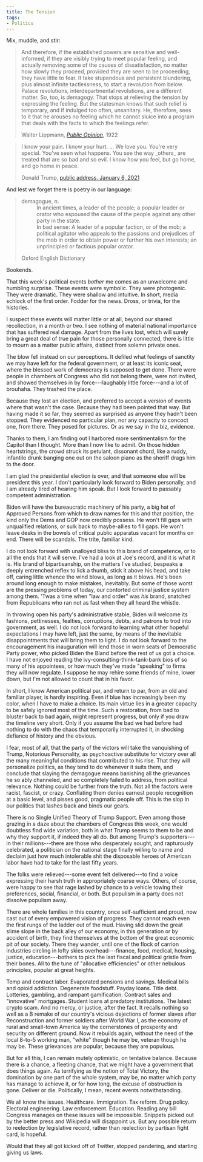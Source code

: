 ```yaml
---
title: The Tension
tags:
- Politics
---
```


Mix, muddle, and stir:

<blockquote>
<p markdown="1">And therefore, if the established powers are sensitive and well-informed, if they are visibly trying to meet popular feeling, and actually removing some of the causes of dissatisfaction, no matter how slowly they proceed, provided they are seen to be proceeding, they have little to fear.  It take stupendous and persistent blundering, plus almost infinite tactlessness, to start a revolution from below.  Palace revolutions, interdepartmental revolutions, are a different matter.  So, too, is demagogy.  That stops at relieving the tension by expressing the feeling.  But the statesman knows that such relief is temporary, and if indulged too often, unsanitary.  He, therefore, sees to it that he arouses no feeling which he cannot sluice into a program that deals with the facts to which the feelings refer.</p>
<footer>Walter Lippmann, <a href="https://en.wikipedia.org/wiki/Public_Opinion_(book)"><em>Public Opinion</em></a>, 1922</footer>
</blockquote>

<blockquote>
<p markdown="1">I know your pain.  I know your hurt. ... We love you.  You're very special.  You've seen what happens.  You see the way _others_ are treated that are so bad and so evil.  I know how you feel, but go home, and go home in peace.</p>
<!--  We had an election that was stolen from us.  It was a <em>landslide</em> election, and everyone knows it, especially the other side.  But you have to go home now.  We have to have peace.  We have to respect our great people in law and order.  We don't want anybody hurt.--> <!--<p markdown="1">It's a very tough period of time.  There's never been a time like this, where such a thing happened, where they could take it away, from all of us, from me, from you, from our country.  This was a fraudulent election, but we can't play into the hands of these people.  We have to have peace.  So go home.</p>-->
<footer>Donald Trump, <a href="https://www.youtube.com/watch?v=2AeI6Mv0ALg">public address, January 6, 2021</a></footer>
</blockquote>

And lest we forget there is poetry in our language:

<blockquote>
<dl>
  <dt>demagogue, n.</dt>
  <dd>In ancient times, a leader of the people; a popular leader or orator who espoused the cause of the people against any other party in the state.</dd>
  <dd>In bad sense: A leader of a popular faction, or of the mob; a political agitator who appeals to the passions and prejudices of the mob in order to obtain power or further his own interests; an unprincipled or factious popular orator.</dd>
</dl>
<footer>Oxford English Dictionary</footer>
</blockquote>

Bookends.

That this week's political events _bother_ me comes as an unwelcome and humbling surprise.  These events were symbolic.  They were photogenic.  They were dramatic.  They were shallow and intuitive.  In short, media schlock of the first order.  Fodder for the news.  Dross, or trivia, for the histories.

I suspect these events will matter little or at all, beyond our shared recollection, in a month or two.  I see nothing of material national importance that has suffered real damage.  Apart from the lives lost, which will surely bring a great deal of true pain for those personally connected, there is little to mourn as a matter public affairs, distinct from solemn private ones.

The blow fell instead on our perceptions.  It defiled what feelings of sanctity we may have left for the federal government, or at least its iconic seat, where the blessed work of democracy is supposed to get done.  There were people in chambers of Congress who did not belong there, were not invited, and showed themselves in by force---laughably little force---and a lot of brouhaha.  They trashed the place.

Because they lost an election, and preferred to accept a version of events where that wasn't the case.  Because they had been pointed that way.  But having made it so far, they seemed as surprised as anyone they hadn't been stopped.  They evidenced no particular plan, nor any capacity to concoct one, from there.  They posed for pictures.  Or as we say in the biz, evidence.

Thanks to them, I am finding out I harbored more sentimentalism for the Capitol than I thought.  More than I now like to admit.  On those hidden heartstrings, the crowd struck its petulant, dissonant chord, like a ruddy, infantile drunk banging one out on the saloon piano as the sheriff drags him to the door.

I am glad the presidential election is over, and that someone else will be president this year.  I don't particularly look forward to Biden personally, and I am already tired of hearing him speak.  But I look forward to passably competent administration.

Biden will have the bureaucratic machinery of his party, a big hat of Approved Persons from which to draw names for this and that position, the kind only the Dems and GOP now credibly possess.  He won't fill gaps with unqualified relations, or sulk back to maybe-allies to fill gaps.  He won't leave desks in the bowels of critical public apparatus vacant for months on end.  There will be scandals.  The trite, familiar kind.

I do not look forward with unalloyed bliss to this brand of competence, or to all the ends that it will serve.  I've had a look at Joe's record, and it is what it is.  His brand of bipartisanship, on the matters I've studied, bespeaks a deeply entrenched reflex to lick a thumb, stick it above his head, and take off, caring little whence the wind blows, as long as it blows.  He's been around long enough to make mistakes, inevitably.  But some of those worst are the pressing problems of today, our contorted criminal justice system among them.  'Twas a time when "law and order" was _his_ brand, snatched from Republicans who ran not as fast when they all heard the whistle.

In throwing open his party's administrative stable, Biden will welcome its fashions, pettinesses, fealties, corruptions, debts, and patrons to trod into government, as well.  I do not look forward to learning what other hopeful expectations I may have left, just the same, by means of the inevitable disappointments that will bring them to light.  I do not look forward to the encouragement his inauguration will lend those in worn seats of Democratic Party power, who picked Biden the Bland before the rest of us got a choice.  I have not enjoyed reading the ivy-consulting-think-tank-bank bios of so many of his appointees, or how much they've made "speaking" to firms they will now regulate.  I suppose he may rehire some friends of mine, lower down, but I'm not allowed to count that in his favor.

In short, I know American political par, and return to par, from an old and familiar player, is hardly inspiring.  Even if blue has increasingly been my color, when I have to make a choice.  Its main virtue lies in a greater capacity to be safely ignored most of the time.  Such a restoration, from bad to bluster back to bad again, might represent progress, but only if you draw the timeline very short.  Only if you assume the bad we had before had nothing to do with the chaos that temporarily interrupted it, in shocking defiance of history and the obvious.

I fear, most of all, that the party of the victors will take the vanquishing of Trump, Notorious Personality, as psychoactive substitute for victory over all the many meaningful conditions that contributed to his rise.  That they will personalize politics, as they tend to do whenever it suits them, and conclude that slaying the demagogue means banishing all the grievances he so ably channeled, and so completely failed to address, from political relevance.  Nothing could be further from the truth.  Not all the factors were racist, fascist, or crazy.  Conflating them denies earnest people recognition at a basic level, and pisses good, pragmatic people off.  This is the slop in our politics that lashes back and binds our gears.

There is no Single Unified Theory of Trump Support.  Even among those grazing in a daze about the chambers of Congress this week, one would doubtless find wide variation, both in what Trump seems to them to be and why they support it, if indeed they all do.  But among Trump's supporters---in their millions---there are those who desperately sought, and rapturously celebrated, a politician on the national stage finally willing to name and declaim just how much intolerable shit the disposable heroes of American labor have had to take for the last fifty years.

The folks were relieved---some event felt delivered---to find a voice expressing their harsh truth in appropriately coarse ways.  Others, of course, were happy to see that rage lashed by chance to a vehicle towing their preferences, social, financial, or both.  But populism in a party does not dissolve populism away.

There are whole families in this country, once self-sufficient and proud, now cast out of every empowered vision of progress.  They cannot reach even the first rungs of the ladder out of the mud.  Having slid down the great slime slope in the back alley of our economy, in this generation or by accident of birth, they find themselves at the bottom of the great economic pit of our society.  There they wander, until one of the flock of carrion industries circling in lofty skies overhead---finance, food, medical, housing, justice, education---bothers to pick the last fiscal and political gristle from their bones.  All to the tune of "allocative efficiencies" or other nebulous principles, popular at great heights.

Temp and contract labor.  Evaporated pensions and savings.  Medical bills and opioid addiction.  Degenerate foodstuff.  Payday loans.  Title debt.  Lotteries, gambling, and rampant gamification.  Contract sales and "innovative" mortgages.  Student loans at predatory institutions.  The latest crypto scam.  And no mercy, or justice, after the fact.  It recalls nothing so well as a B remake of our country's vicious dejections of former slaves after Reconstruction and former soldiers after World War I, as the economy of rural and small-town America lay the cornerstones of prosperity and security on different ground.  Now it rebuilds again, without the need of the local 8-to-5 working man, "white" though he may be, veteran though he may be.  These grievances are popular, because they are populous.

But for all this, I can remain mutely optimistic, on tentative balance.  Because there is a chance, a fleeting chance, that we might have a government that does things again.  As terrifying as the notion of Total Victory, the domination by one part of the whole system, may be, no matter which party has manage to achieve it, or for how long, the excuse of obstruction is gone.  Deliver or die.  Politically, I mean, recent events notwithstanding.

We all know the issues.  Healthcare.  Immigration.  Tax reform.  Drug policy.  Electoral engineering.  Law enforcement.  Education.  Reading any bill Congress manages on these issues will be impossible.  Snippets picked out by the better press and Wikipedia will disappoint us.  But any possible return to reelection by legislative record, rather than reelection by partisan fight card, is hopeful.

Would that they all got kicked off of Twitter, stopped pandering, and starting giving us laws.
